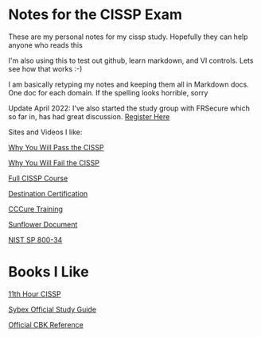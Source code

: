 # Notes for the CISSP Exam

These are my personal notes for my cissp study.  Hopefully they can help anyone who reads this

I'm also using this to test out github, learn markdown, and VI controls.  Lets see how that works :-)

I am basically retyping my notes and keeping them all in Markdown docs.  One doc for each domain.  If the spelling looks horrible, sorry 

Update April 2022:  I've also started the study group with FRSecure which so far in, has had great discussion.  [Register Here](https://frsecure.com/cissp-mentor-program/)

Sites and Videos I like:

[Why You Will Pass the CISSP](https://youtu.be/v2Y6Zog8h2A)

[Why You Will Fail the CISSP](https://youtu.be/giJFhtws-CE)

[Full CISSP Course](https://youtu.be/M1_v5HBVHWo)

[Destination Certification](https://youtube.com/playlist?list=PLZKdGEfEyJhKWyryIvx_jm1jn6ZMTi7gW)

[CCCure Training](https://www.cccure.education/)

[Sunflower Document](https://www.sunflower-cissp.com/)

[NIST SP 800-34](https://csrc.nist.gov/publications/detail/sp/800-34/rev-1/final)

# Books I Like

[11th Hour CISSP](https://www.amazon.com/Eleventh-Hour-CISSP-Study-Syngress/dp/1597495662)

[Sybex Official Study Guide](https://www.amazon.com/Certified-Information-Security-Professional-Official/dp/1119790026/ref=sr_1_1?dchild=1&keywords=cissp+official+study+guide+9th&qid=1634258874&s=books&sr=1-1)

[Official CBK Reference](https://www.amazon.com/Official-ISC-CISSP-CBK-Reference/dp/1119789990/ref=sr_1_1?crid=2PIK8RWEXCJ4Z&keywords=cissp+cbk&qid=1650743050&sprefix=cissp+cbk%2Caps%2C127&sr=8-1)
